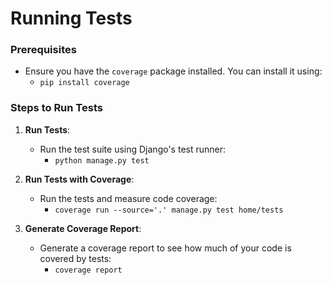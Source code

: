 # Running Tests

### Prerequisites
- Ensure you have the `coverage` package installed. You can install it using:
  - `pip install coverage`

### Steps to Run Tests

1. **Run Tests**:
   - Run the test suite using Django's test runner:
     - `python manage.py test`

2. **Run Tests with Coverage**:
   - Run the tests and measure code coverage:
     - `coverage run --source='.' manage.py test home/tests`

3. **Generate Coverage Report**:
   - Generate a coverage report to see how much of your code is covered by tests:
     - `coverage report`

